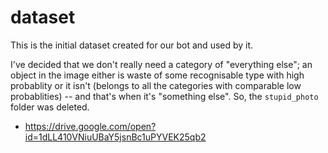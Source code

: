 # dataset
This is the initial dataset created for our bot and used by it.

I've decided that we don't really need a category of "everything else"; an object in the image either is waste of some recognisable type with high probablity or it isn't (belongs to all the categories with comparable low probablities) -- and that's when it's "something else".
So, the `stupid_photo` folder was deleted. 


+ https://drive.google.com/open?id=1dLL410VNiuUBaY5jsnBc1uPYVEK25qb2
